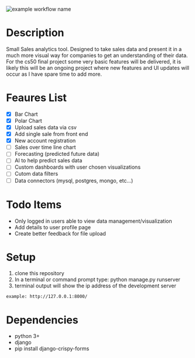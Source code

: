 ![example workflow name](https://github.com/originalmattrandall/cs50_final_project/workflows/python-package/badge.svg)
# Description
Small Sales analytics tool. Designed to take sales data and present it in a much more visual way for companies to get an understanding of their data. For the cs50 final project some very basic features will be delivered, it is likely this will be an ongoing project where new features and UI updates will occur as I have spare time to add more.

# Feaures List
- [x] Bar Chart
- [x] Polar Chart
- [x] Upload sales data via csv
- [x] Add single sale from front end
- [x] New account registration
- [ ] Sales over time line chart
- [ ] Forecasting (predicted future data)
- [ ] AI to help predict sales data
- [ ] Custom dashboards with user chosen visualizations
- [ ] Cutom data filters
- [ ] Data connectors (mysql, postgres, mongo, etc...)

# Todo Items
- Only logged in users able to view data management/visualization
- Add details to user profile page
- Create better feedback for file upload

# Setup
1. clone this repository
2. In a terminal or command prompt type: python manage.py runserver
3. terminal output will show the ip address of the development server
```
example: http://127.0.0.1:8000/
```

# Dependencies
- python 3+
- django
- pip install django-crispy-forms
